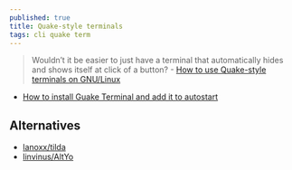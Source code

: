 ```yaml
---
published: true
title: Quake-style terminals
tags: cli quake term
---
```

> Wouldn’t it be easier to just have a terminal that automatically hides and shows itself at click of a button? - [How to use Quake-style terminals on GNU/Linux](http://freesoftwaremagazine.com/articles/how_to_use_quake-style_terminals_on_GNU_Linux/)

- [How to install Guake Terminal and add it to autostart](https://www.ceos3c.com/open-source/install-guake-terminal-linux/)

## Alternatives
- [lanoxx/tilda](https://github.com/lanoxx/tilda)
- [linvinus/AltYo](https://github.com/linvinus/AltYo)